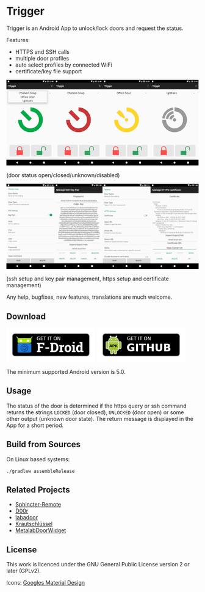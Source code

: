Trigger
=======

Trigger is an Android App to unlock/lock doors and request the status.

Features:
 - HTTPS and SSH calls
 - multiple door profiles
 - auto select profiles by connected WiFi
 - certificate/key file support

![image](screenshot_states.png)

(door status open/closed/unknown/disabled)

![image](screenshot_settings.png)

(ssh setup and key pair management, https setup and certificate management)

Any help, bugfixes, new features, translations are much welcome.

## Download

[<img src="fdroid.png" alt="Get it on F-Droid" height="90">](https://f-droid.org/packages/com.example.trigger/)
[<img src="apk.png" alt="Get it on GitHub" height="90">](https://github.com/mwarning/trigger/releases)

The minimum supported Android version is 5.0.

## Usage

The status of the door is determined if the https query or ssh command returns the strings `LOCKED` (door closed), `UNLOCKED` (door open) or some other output (unknown door state). The return message is displayed in the App for a short period.

## Build from Sources

On Linux based systems:

```
./gradlew assembleRelease
```

## Related Projects

* [Sphincter-Remote](https://github.com/openlab-aux/Sphincter-Remote)
* [D00r](https://github.com/h42i/d00r-app)
* [labadoor](https://github.com/ToLABaki/labadoor)
* [Krautschlüssel](https://gitlab.com/fiveop/krautschluessel)
* [MetalabDoorWidget](https://github.com/zoff99/MetalabDoorWidget)

## License

This work is licenced under the GNU General Public License version 2 or later (GPLv2).

Icons: [Googles Material Design](https://material.io/tools/icons/)
